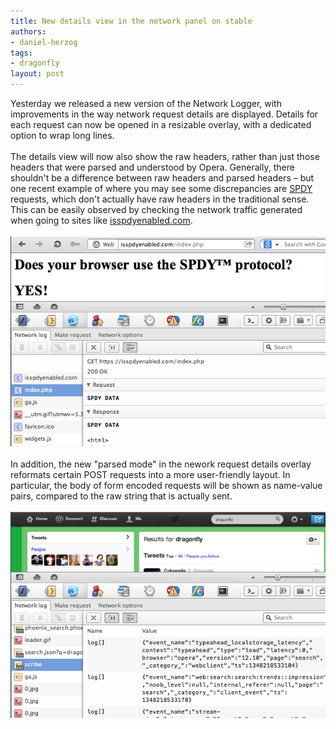```yaml
---
title: New details view in the network panel on stable
authors:
- daniel-herzog
tags:
- dragonfly
layout: post
---
```

Yesterday we released a new version of the Network Logger, with improvements in the way network request details are displayed. Details for each request can now be opened in a resizable overlay, with a dedicated option to wrap long lines. <br/><br/>The details view will now also show the raw headers, rather than just those headers that were parsed and understood by Opera. Generally, there shouldn&#39;t be a difference between raw headers and parsed headers – but one recent example of where you may see some discrepancies are <a href="http://en.wikipedia.org/wiki/SPDY" target="_blank">SPDY</a> requests, which don&#39;t actually have raw headers in the traditional sense. This can be easily observed by checking the network traffic generated when going to sites like <a href="http://isspdyenabled.com/" target="_blank">isspdyenabled.com</a>.<br/><br/><img src="/blog/new-details-view-in-network-panel-on-stable/spdy.png" alt="Opera Dragonfly&#39;s improved Network panel, showing network request details for SPDY traffic." /><br/><br/>In addition, the new &quot;parsed mode&quot; in the nework request details overlay reformats certain POST requests into a more user-friendly layout. In particular, the body of form encoded requests will be shown as name-value pairs, compared to the raw string that is actually sent.<br/><br/><img src="/blog/new-details-view-in-network-panel-on-stable/name-value.png" alt="The new &#39;parsed mode&#39; in the network request details overlay, showing the body of a form encoded POST request as a nice name-value pair table." />

